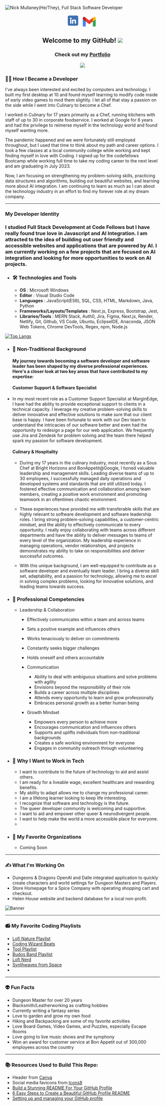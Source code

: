 ![Nick Mullaney(He/They), Full Stack Software Developer](<assets/Blue Yellow Futuristic Virtual Technology Blog Banner.png>)

<p align="center">
<!-- I have a theory that GitHub does not support the ability to open a link in a new tab. I could only find evidence that it is not possible. -->
<a href="https://www.linkedin.com/in/nick-mullaney/" target="_blank" rel="noopener noreferrer"><img height="40" src="./assets/Linkedin-logo-on-transparent-Background-PNG-.png"></a>&nbsp;&nbsp;
<a href="mailto:nick.mullaney@gmail.com" target="_blank" rel="noopener noreferrer"><img height="33" src="./assets/Gmail-logo-design-on-transparent-background-PNG.png"></a>&nbsp;&nbsp;
</p>

<h2 align="center">Welcome to my GitHub! <img src="https://raw.githubusercontent.com/MartinHeinz/MartinHeinz/master/wave.gif" width="30px"></h2>

<h3 align="center" target="_blank" rel="noopener noreferrer"> Check out my <a href="https://nickm-portfolio.netlify.app/">Portfolio</a> </h3>

<p align="center">
<img src="https://api.visitorbadge.io/api/visitors?path=https%3A%2F%2Fgithub.com%2Fnickmullaney&labelColor=%23697689&countColor=%23263759"  width="110px">
</p>

<h3>🧑‍💻 How I Became a Developer</h3>

I've always been interested and excited by computers and technology. I built my first desktop at 10 and found myself learning to modify code inside of early video games to mod them slightly. I let all of that stay a passion on the side while I went into Culinary to become a Chef. 

I worked in Culinary for 17 years primarily as a Chef, running kitchens with staff of up to 30 in corporate foodservice. I worked at Google for 6 years and had the privilege to reimerse myself in the technology world and found myself wanting more.

The pandemic happened and we were fortunately still employed throughout, but I used that time to think about my path and career options. I took a few classes at a local community college while working and kept finding myself in love with Coding. I signed up for the codefellows Bootcamp while working full time to take my coding career to the next level and am graduating in July 2023.

Now, I am focusing on strengthening my problem-solving skills, practicing data structures and algorithms, building out beautiful websites, and learning more about AI integration. I am continuing to learn as much as I can about the technology industry in an effort to find my forever role at my dream company.  

---------------------
<h3> My Developer Identity</h3>

### I studied **Full Stack Development** at Code Fellows but I have really found true love in **Javascript** and **AI Integration**.  I am attracted to the idea of building out user friendly and accessible websites and applications that are powered by AI. I am currently working on a few projects that are focused on AI integration and looking for more opportunities to work on AI projects.

  - ### 🛠️ **Technologies and Tools**

    - **OS** : Microsoft Windows
    - **Editor** : Visual Studio Code
    - **Languages** : JavaScript(ES6), SQL, CSS, HTML, Markdown, Java, Python
    - **Frameworks/Layouts/Templates** : Next.js, Express, Bootstrap, Jest,
    - **Libraries/Tools** : MERN Stack, Auth0, Jira, Figma, Next.js, Render, Netlify, Git, Github, VS Code, Ubuntu, EclipseIDE, Anaconda,  JSON Web Tokens, Chrome DevTools, Regex, npm, Node.js

[![Top Langs](https://github-readme-stats.vercel.app/api/top-langs/?username=nickmullaney&layout=compact&theme=midnight-purple&card_width=800&langs_count=10)](https://github.com/nickmullaney/github-readme-stats)

  - ### 💎 **Non-Traditional Background**
    #### My journey towards becoming a software developer and software leader has been shaped by my diverse professional experiences. Here's a closer look at two key areas that have contributed to my expertise:

    #### Customer Support & Software Specialist
  
  - In my most recent role as a Customer Support Specialist at MarginEdge, I have had the ability to provide exceptional support to clients in a technical capacity. I leverage my creative problem-solving skills to deliver innovative and effective solutions to make sure that our client base is happy. I have been fortunate to work with our Dev team to understand the intricacies of our software better and even had the opportunity to redesign a page for our web application. We frequently use Jira and Zendesk for problem solving and the team there helped spark my passion for software development.
 
    #### Culinary & Hospitality

    - During my 17 years in the culinary industry, most recently as a Sous Chef at Bright Horizons and BonAppetit@Google, I honed valuable leadership and management skills. Leading diverse teams of up to 30 employees, I successfully managed daily operations and developed systems and standards that are still utilized today. I fostered effective communication and collaboration among team members, creating a positive work environment and promoting teamwork in an oftentimes chaotic environment.
    
    - These experiences have provided me with transferable skills that are highly relevant to software development and software leadership roles. I bring strong problem-solving capabilities, a customer-centric mindset, and the ability to effectively communicate to every opportunity. I really enjoy collaborating with teams across different departments and have the ability to deliver messages to teams of every level of the organization. My leadership experience in managing operations, vendor relationships, and projects demonstrates my ability to take on responsibilities and deliver successful outcomes.
    
    - With this unique background, I am well-equipped to contribute as a software developer and eventually team leader. I bring a diverse skill set, adaptability, and a passion for technology, allowing me to excel in solving complex problems, looking for innovative solutions, and leading teams towards success.

  - ### 🌟 **Professional Competencies**
    - Leadership & Collaboration
      - Effectively communicates within a team and across teams
      - Sets a positive example and influences others
      - Works tenaciously to deliver on commitments
      - Constantly seeks bigger challenges
      - Holds oneself and others accountable
    
      - Communication
        - Ability to deal with ambiguous situations and solve problems with agility
        - Envisions beyond the responsibility of their role
        - Builds a career across multiple disciplines
        - Attends every opportunity to learn and grow professionally
        - Embraces personal growth as a better human being

      - Growth Mindset
        - Empowers every person to achieve more
        - Encourages communication and influences others
        - Supports and uplifts individuals from non-traditional backgrounds
        - Creates a safe working environment for everyone
        - Engages in community outreach through volunteering

  - ### 🌈 **Why I Want to Work in Tech**
    - I want to contribute to the future of technology to aid and assist others.
    - I am ready for a liveable wage, excellent healthcare and rewarding benefits.
    - My ability to adapt allows me to change my professional career.
    - I am a lifelong learner looking to keep life interesting.
    - I recognize that software and technology is the future.
    - The queer developer community is welcoming and supportive.
    - I want to aid and empower other queer & neurodivergent people.
    - I want to help make the world a more accessible place for everyone.
    - 

  - ### 👭 **My Favorite Organizations**
    - Coming Soon

---------------------
<h3>✍️ What I'm Working On</h3>

  - Dungeons & Dragons OpenAI and Dalle integrated application to quickly create characters and world settings for Dungeon Masters and Players.
  - Store Homepage for a Spice Company with operating shopping cart and checkout.
  - Helen House website and backend database for a local non-profit.

<!-- ---------------------
<h3>💡 What I'm Learning</h3>

  - Coming Soon

---------------------

<a href="https://github.com/HexxKing/github-readme-stats">
  <img align="center" src="https://github-readme-stats.vercel.app/api?username=nickmullaney&show_icons=true&theme=midnight-purple" />
</a> -->

<!-- ---------------------
<h3>🎟️ Events I'm Attending</h3>

  - Coming Soon

--------------------- -->

![Banner](<assets/Blue Yellow Futuristic Virtual Technology Blog Banner (1).png>)

---------------------

<h3>📻 My Favorite Coding Playlists</h3>

  - [Lofi Nature Playlist](https://open.spotify.com/playlist/0cA0sXu2h1UmetXJyMofaH?si=e74fb3bc927548e6)
  - [Coding Wizard Beats](https://open.spotify.com/playlist/6hFF6QKqq4rZQ7PLaxR4wZ?si=bf1cadf03a374f2d)
  - [Tool Playlist](https://open.spotify.com/playlist/6PlkPjoQ4PVxTjaDI19pLn?si=d96a4357f8b041aa)
  - [Budos Band Playlist](https://open.spotify.com/playlist/37i9dQZF1DZ06evO3bJRdu?si=5775a2d0b8334d1a)
  - [Lofi Nerd](https://open.spotify.com/playlist/1yfYJAnEushmdQxOtKTmRK?si=6a3cfe536a8842f7)
  - [Synthwaves from Space](https://open.spotify.com/playlist/4sgUux9hmykyWYmVoe4W6p?si=a800c565a2574bdd)
  - 

<!-- --------------------- -->
<!-- <h3>👭 What I'm Contributing To</h3> -->

---------------------
<h3>👽 Fun Facts</h3>

  - Dungeon Master for over 20 years
  - Blacksmith/Leatherworking as crafting hobbies
  - Currently writing a fantasy series
  - Love to garden and grow my own food
  - Hiking and Backpacking are some of my favorite activities
  - Love Board Games, Video Games, and Puzzles, especially Escape Rooms
  - Love going to live music shows and the symphony
  - Won an award for customer service at Bon Appetit out of 300,000 employees across the country

---------------------

<footer>
<h3>📚 Resources Used to Build This Repo:</h3>

- Header from <a href="https://www.canva.com/">Canva</a>
- Social media favicons from <a href="https://icons8.com">Icons8</a>
- <a href="https://towardsdatascience.com/build-a-stunning-readme-for-your-github-profile-9b80434fe5d7">Build a Stunning README For Your GitHub Profile</a>
- <a href="https://sarah-hart-landolt.medium.com/6-easy-steps-to-create-a-beautiful-github-profile-readme-edc7840b2c7">6 Easy Steps to Create a Beautiful GitHub Profile README</a>
- <a href="https://docs.github.com/en/github/setting-up-and-managing-your-github-profile">Setting up and managing your GitHub profile
</a>
</footer>